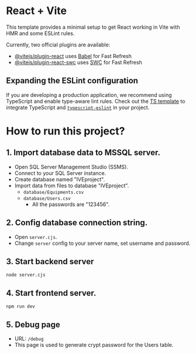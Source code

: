 # React + Vite

This template provides a minimal setup to get React working in Vite with HMR and some ESLint rules.

Currently, two official plugins are available:

- [@vitejs/plugin-react](https://github.com/vitejs/vite-plugin-react/blob/main/packages/plugin-react/README.md) uses [Babel](https://babeljs.io/) for Fast Refresh
- [@vitejs/plugin-react-swc](https://github.com/vitejs/vite-plugin-react-swc) uses [SWC](https://swc.rs/) for Fast Refresh

## Expanding the ESLint configuration

If you are developing a production application, we recommend using TypeScript and enable type-aware lint rules. Check out the [TS template](https://github.com/vitejs/vite/tree/main/packages/create-vite/template-react-ts) to integrate TypeScript and [`typescript-eslint`](https://typescript-eslint.io) in your project.


# How to run this project?

## 1. Import database data to MSSQL server.
- Open SQL Server Management Studio (SSMS).
- Connect to your SQL Server instance.
- Create database named "IVEproject".
- Import data from files to database "IVEproject".
  - `database/Equipments.csv`
  - `database/Users.csv`
    - All the passwords are "123456".

## 2. Config database connection string.
- Open `server.cjs`.
- Change `server` config to your server name, set username and password.

## 3. Start backend server
```
node server.cjs
```
## 4. Start frontend server.
```
npm run dev
```

## 5. Debug page

- URL: `/debug`
- This page is used to generate crypt password for the Users table.